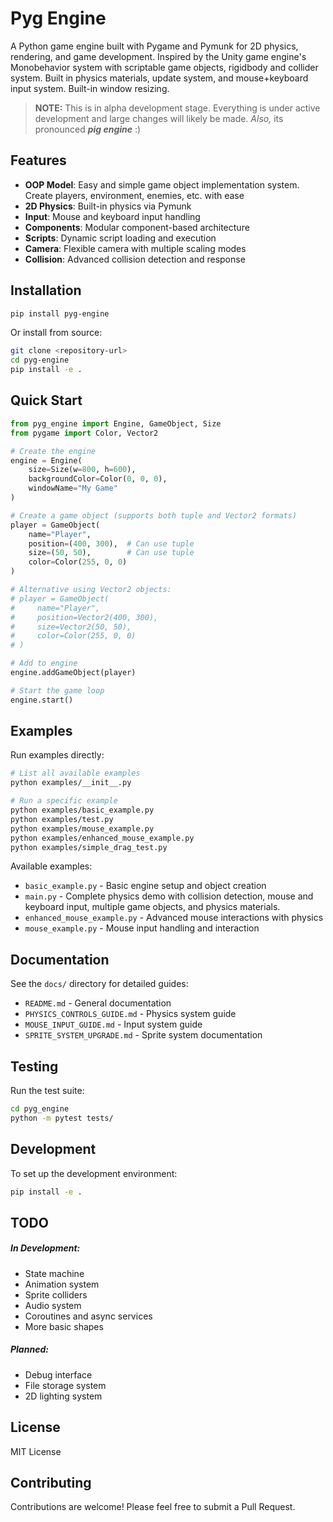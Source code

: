 # Pyg Engine

A Python game engine built with Pygame and Pymunk for 2D physics, rendering, and game development.
Inspired by the Unity game engine's Monobehavior system with scriptable game objects, rigidbody and collider system.
Built in physics materials, update system, and mouse+keyboard input system. Built-in window resizing.


> **NOTE:** This is in alpha development stage. Everything is under active development and large changes will likely be made.
> _Also,_ its pronounced _**pig engine**_ :)

## Features

- **OOP Model**: Easy and simple game object implementation system. Create players, environment, enemies, etc. with ease
- **2D Physics**: Built-in physics via Pymunk
- **Input**: Mouse and keyboard input handling
- **Components**: Modular component-based architecture
- **Scripts**: Dynamic script loading and execution
- **Camera**: Flexible camera with multiple scaling modes
- **Collision**: Advanced collision detection and response

## Installation

```bash
pip install pyg-engine
```

Or install from source:

```bash
git clone <repository-url>
cd pyg-engine
pip install -e .
```

## Quick Start

```python
from pyg_engine import Engine, GameObject, Size
from pygame import Color, Vector2

# Create the engine
engine = Engine(
    size=Size(w=800, h=600),
    backgroundColor=Color(0, 0, 0),
    windowName="My Game"
)

# Create a game object (supports both tuple and Vector2 formats)
player = GameObject(
    name="Player",
    position=(400, 300),  # Can use tuple
    size=(50, 50),        # Can use tuple
    color=Color(255, 0, 0)
)

# Alternative using Vector2 objects:
# player = GameObject(
#     name="Player",
#     position=Vector2(400, 300),
#     size=Vector2(50, 50),
#     color=Color(255, 0, 0)
# )

# Add to engine
engine.addGameObject(player)

# Start the game loop
engine.start()
```

## Examples

Run examples directly:

```bash
# List all available examples
python examples/__init__.py

# Run a specific example
python examples/basic_example.py
python examples/test.py
python examples/mouse_example.py
python examples/enhanced_mouse_example.py
python examples/simple_drag_test.py
```

Available examples:
- `basic_example.py` - Basic engine setup and object creation
- `main.py` - Complete physics demo with collision detection, mouse and keyboard input, multiple game objects, and physics materials.
- `enhanced_mouse_example.py` - Advanced mouse interactions with physics
- `mouse_example.py` - Mouse input handling and interaction

## Documentation

See the `docs/` directory for detailed guides:

- `README.md` - General documentation
- `PHYSICS_CONTROLS_GUIDE.md` - Physics system guide
- `MOUSE_INPUT_GUIDE.md` - Input system guide
- `SPRITE_SYSTEM_UPGRADE.md` - Sprite system documentation

## Testing

Run the test suite:

```bash
cd pyg_engine
python -m pytest tests/
```

## Development

To set up the development environment:

```bash
pip install -e .
```

## TODO
##### In Development:
- State machine
- Animation system
- Sprite colliders
- Audio system
- Coroutines and async services
- More basic shapes

##### Planned:
- Debug interface
- File storage system
- 2D lighting system


## License

MIT License

## Contributing

Contributions are welcome! Please feel free to submit a Pull Request.
